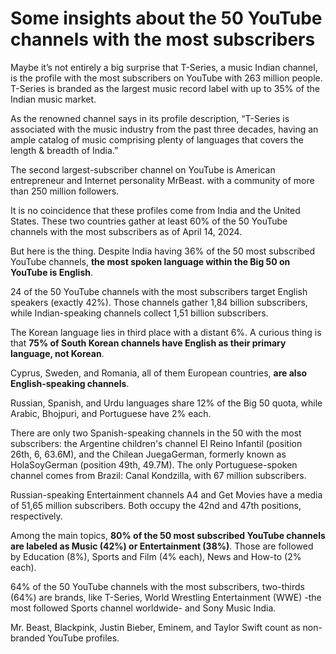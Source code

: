 # Some insights about the 50 YouTube channels with the most subscribers 

Maybe it’s not entirely a big surprise that T-Series, a music Indian channel, is the profile with the most subscribers on YouTube with 263 million people. T-Series is branded as the largest music record label with up to 35% of the Indian music market. 

As the renowned channel says in its profile description, “T-Series is associated with the music industry from the past three decades, having an ample catalog of music comprising plenty of languages that covers the length & breadth of India.”

The second largest-subscriber channel on YouTube is American entrepreneur and Internet personality MrBeast. with a community of more than 250 million followers. 

It is no coincidence that these profiles come from India and the United States. These two countries gather at least 60% of the 50 YouTube channels with the most subscribers as of April 14, 2024.

But here is the thing. Despite India having 36% of the 50 most subscribed YouTube channels, **the most spoken language within the Big 50 on YouTube is English**.

24 of the 50 YouTube channels with the most subscribers target English speakers (exactly 42%). Those channels gather 1,84 billion subscribers, while Indian-speaking channels collect 1,51 billion subscribers.

The Korean language lies in third place with a distant 6%. A curious thing is that **75% of South Korean channels have English as their primary language, not Korean**.

Cyprus, Sweden, and Romania, all of them European countries, **are also English-speaking channels**.

Russian, Spanish, and Urdu languages share 12% of the Big 50 quota, while Arabic, Bhojpuri, and Portuguese have 2% each.

There are only two Spanish-speaking channels in the 50 with the most subscribers: the Argentine children's channel El Reino Infantil (position 26th, 6, 63.6M), and the Chilean JuegaGerman, formerly known as HolaSoyGerman (position 49th, 49.7M). The only Portuguese-spoken channel comes from Brazil: Canal Kondzilla, with 67 million subscribers.

Russian-speaking Entertainment channels A4 and Get Movies have a media of 51,65 million subscribers. Both occupy the 42nd and 47th positions, respectively.

Among the main topics, **80% of the 50 most subscribed YouTube channels are labeled as Music (42%) or Entertainment (38%)**. Those are followed by Education (8%), Sports and Film (4% each), News and How-to (2% each).

64% of the 50 YouTube channels with the most subscribers, two-thirds (64%) are brands, like T-Series, World Wrestling Entertainment (WWE) -the most followed Sports channel worldwide- and Sony Music India.

Mr. Beast, Blackpink, Justin Bieber, Eminem, and Taylor Swift count as non-branded YouTube profiles.



